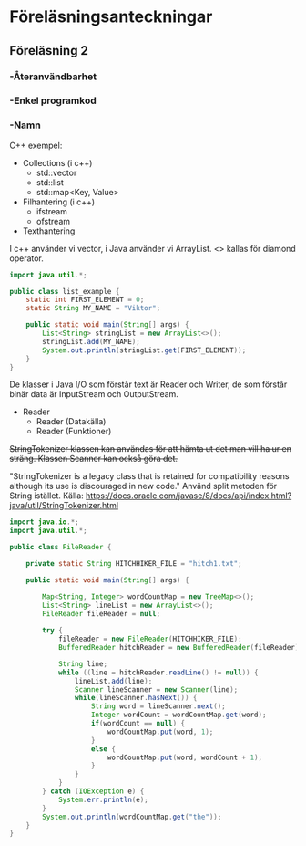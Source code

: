 # Föreläsningsanteckningar

## Föreläsning 2

### -Återanvändbarhet

### -Enkel programkod

### -Namn

C++ exempel:
* Collections (i c++)
	* std::vector<T>
	* std::list<T>
	* std::map<Key, Value>
* Filhantering (i c++)
	* ifstream
	* ofstream
* Texthantering

I c++ använder vi vector, i Java använder vi ArrayList. <> kallas för diamond operator.

```java
import java.util.*;

public class list_example {
	static int FIRST_ELEMENT = 0;
	static String MY_NAME = "Viktor";

	public static void main(String[] args) {
		List<String> stringList = new ArrayList<>();
		stringList.add(MY_NAME);
		System.out.println(stringList.get(FIRST_ELEMENT));
	}
}
```

De klasser i Java I/O som förstår text är Reader och Writer, de som förstår binär data är InputStream och OutputStream.
* Reader 
	* Reader (Datakälla)
	* Reader (Funktioner)

~~StringTokenizer klassen kan användas för att hämta ut det man vill ha ur en sträng. Klassen Scanner kan också göra det.~~

"StringTokenizer is a legacy class that is retained for compatibility reasons although its use is discouraged in new code."
Använd split metoden för String istället. 
Källa: https://docs.oracle.com/javase/8/docs/api/index.html?java/util/StringTokenizer.html

```java
import java.io.*;
import java.util.*;

public class FileReader {

	private static String HITCHHIKER_FILE = "hitch1.txt";

	public static void main(String[] args) {

		Map<String, Integer> wordCountMap = new TreeMap<>();
		List<String> lineList = new ArrayList<>();
		FileReader fileReader = null;
		
		try {
			fileReader = new FileReader(HITCHHIKER_FILE);
			BufferedReader hitchReader = new BufferedReader(fileReader);

			String line;
			while ((line = hitchReader.readLine() != null)) {
				lineList.add(line);
				Scanner lineScanner = new Scanner(line);
				while(lineScanner.hasNext()) {
					String word = lineScanner.next();
					Integer wordCount = wordCountMap.get(word);
					if(wordCount == null) {
						wordCountMap.put(word, 1);
					}
					else {
						wordCountMap.put(word, wordCount + 1);
					}
				}
			}
		} catch (IOException e) {
			System.err.println(e);
		}		
		System.out.println(wordCountMap.get("the"));
	}
}
```
